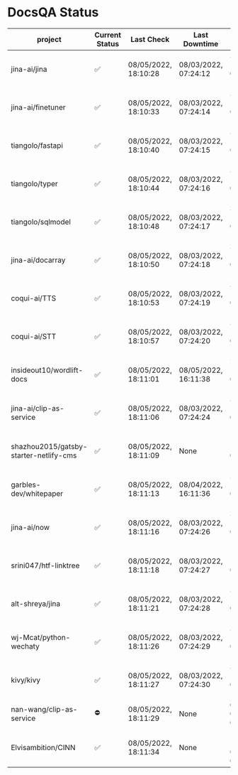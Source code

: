 # DocsQA Status

|               project                |Current Status|     Last Check     |   Last Downtime    |              % Uptime              |
|--------------------------------------|--------------|--------------------|--------------------|------------------------------------|
|jina-ai/jina                          |✅            |08/05/2022, 18:10:28|08/03/2022, 07:24:12|304.720 (since 07/29/2022, 16:38:18)|
|jina-ai/finetuner                     |✅            |08/05/2022, 18:10:33|08/03/2022, 07:24:14|304.625 (since 07/29/2022, 16:38:18)|
|tiangolo/fastapi                      |✅            |08/05/2022, 18:10:40|08/03/2022, 07:24:15|304.475 (since 07/29/2022, 16:38:18)|
|tiangolo/typer                        |✅            |08/05/2022, 18:10:44|08/03/2022, 07:24:16|304.364 (since 07/29/2022, 16:38:18)|
|tiangolo/sqlmodel                     |✅            |08/05/2022, 18:10:48|08/03/2022, 07:24:17|304.252 (since 07/29/2022, 16:38:18)|
|jina-ai/docarray                      |✅            |08/05/2022, 18:10:50|08/03/2022, 07:24:18|304.251 (since 07/29/2022, 16:38:18)|
|coqui-ai/TTS                          |✅            |08/05/2022, 18:10:53|08/03/2022, 07:24:19|304.122 (since 07/29/2022, 16:38:18)|
|coqui-ai/STT                          |✅            |08/05/2022, 18:10:57|08/03/2022, 07:24:20|304.030 (since 07/29/2022, 16:38:18)|
|insideout10/wordlift-docs             |✅            |08/05/2022, 18:11:01|08/05/2022, 16:11:38|238.289 (since 07/29/2022, 16:38:18)|
|jina-ai/clip-as-service               |✅            |08/05/2022, 18:11:06|08/03/2022, 07:24:24|303.843 (since 07/29/2022, 16:38:18)|
|shazhou2015/gatsby-starter-netlify-cms|✅            |08/05/2022, 18:11:09|None                |100.000 (since 08/03/2022, 10:30:18)|
|garbles-dev/whitepaper                |✅            |08/05/2022, 18:11:13|08/04/2022, 16:11:36|238.662 (since 07/29/2022, 16:38:18)|
|jina-ai/now                           |✅            |08/05/2022, 18:11:16|08/03/2022, 07:24:26|303.550 (since 07/29/2022, 16:38:18)|
|srini047/htf-linktree                 |✅            |08/05/2022, 18:11:18|08/03/2022, 07:24:27|12.032 (since 07/31/2022, 18:29:28) |
|alt-shreya/jina                       |✅            |08/05/2022, 18:11:21|08/03/2022, 07:24:28|303.421 (since 07/29/2022, 16:38:18)|
|wj-Mcat/python-wechaty                |✅            |08/05/2022, 18:11:26|08/03/2022, 07:24:29|303.347 (since 07/29/2022, 16:38:18)|
|kivy/kivy                             |✅            |08/05/2022, 18:11:27|08/03/2022, 07:24:30|303.274 (since 07/29/2022, 16:38:18)|
|nan-wang/clip-as-service              |⛔️           |08/05/2022, 18:11:29|None                |0.000 (since 08/04/2022, 05:17:56)  |
|Elvisambition/CINN                    |✅            |08/05/2022, 18:11:34|None                |100.000 (since 08/04/2022, 07:09:50)|
